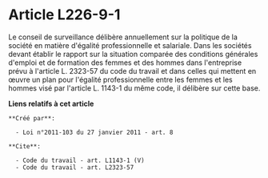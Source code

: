 # Article L226-9-1

Le conseil de surveillance délibère annuellement sur la politique de la société en matière d'égalité professionnelle et
salariale. Dans les sociétés devant établir le rapport sur la situation comparée des conditions générales d'emploi et de
formation des femmes et des hommes dans l'entreprise prévu à l'article L. 2323-57 du code du travail et dans celles qui
mettent en œuvre un plan pour l'égalité professionnelle entre les femmes et les hommes visé par l'article L. 1143-1 du même
code, il délibère sur cette base.

**Liens relatifs à cet article**

	**Créé par**:

	  - Loi n°2011-103 du 27 janvier 2011 - art. 8

	**Cite**:

	  - Code du travail - art. L1143-1 (V)
	  - Code du travail - art. L2323-57

